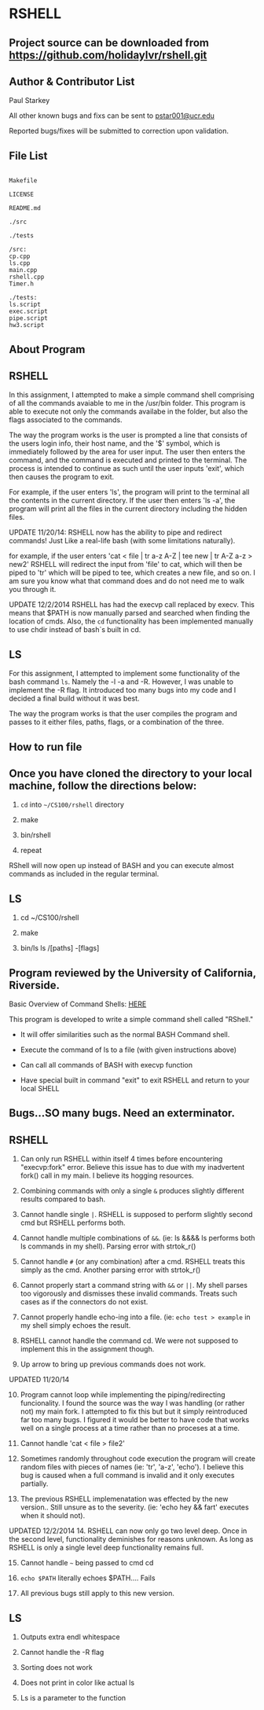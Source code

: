 RSHELL
==========

Project source can be downloaded from https://github.com/holidaylvr/rshell.git
----

Author & Contributor List
-----------
Paul Starkey

All other known bugs and fixs can be sent to pstar001@ucr.edu

Reported bugs/fixes will be submitted to correction upon validation.

File List
---------
```

Makefile

LICENSE

README.md

./src

./tests
```
```
/src:
cp.cpp
ls.cpp
main.cpp
rshell.cpp
Timer.h

```
```
./tests:
ls.script
exec.script
pipe.script
hw3.script
```

About Program
-------------
RSHELL
------
In this assignment, I attempted to make a simple command shell comprising of all the commands avaiable to me in the /usr/bin folder. This program is able to execute not only the commands availabe in the folder, but also the flags associated to the commands.

The way the program works is the user is prompted a line that consists of the users login info, their host name, and the '$' symbol, which is immediately followed by the area for user input. The user then enters the command, and the command is executed and printed to the terminal. The process is intended to continue as such until the user inputs 'exit', which then causes the program to exit.

For example, if the user enters 'ls', the program will print to the terminal all the contents in the current directory. If the user then enters 'ls -a', the program will print all the files in the current directory including the hidden files.

UPDATE 11/20/14:
RSHELL now has the ability to pipe and redirect commands! Just Like a real-life bash (with some limitations naturally). 

for example, if the user enters 'cat < file | tr a-z A-Z | tee new | tr A-Z a-z > new2' RSHELL will redirect the input from 'file' to cat, which will then be piped to 'tr' which will be piped to tee, which creates a new file, and so on. I am sure you know what that command does and do not need me to walk you through it.

UPDATE 12/2/2014
RSHELL has had the execvp call replaced by execv. This means that $PATH is now manually parsed and searched when finding the location of cmds. Also, the `cd` functionality has been implemented manually to use chdir instead of bash`s built in cd.

LS
------
For this assignment, I attempted to implement some functionality of the bash command `ls`. Namely the -l -a and -R. However, I was unable to implement the -R flag. It introduced too many bugs into my code and I decided a final build without it was best.

The way the program works is that the user compiles the program and passes to it either files, paths, flags, or a combination of the three.



How to run file
---------------
Once you have cloned the directory to your local machine, follow the directions below:
--------------------------------------------------------------------------------------
1. `cd` into `~/CS100/rshell` directory

2. make

3. bin/rshell 

4. repeat


RShell will now open up instead of BASH and you can execute almost commands as included in the regular terminal.

LS
-----
1. cd ~/CS100/rshell

2. make

3. bin/ls ls /[paths] -[flags]

Program reviewed by the University of California, Riverside.
------------------------------------------------------------
Basic Overview of Command Shells: [HERE](http://linuxgazette.net/111/ramankutty.html)

This program is developed to write a simple command shell called "RShell."

- It will offer similarities such as the normal BASH Command shell.

- Execute the command of ls to a file (with given instructions above)

- Can call all commands of BASH with execvp function

- Have special built in command "exit" to exit RSHELL and return to your local SHELL


Bugs...SO many bugs. Need an exterminator.
---
RSHELL
------
1. Can only run RSHELL within itself 4 times before encountering "execvp:fork" error. Believe this issue has to due with my inadvertent fork() call in my main. I believe its hogging resources. 

2. Combining commands with only a single `&` produces slightly different results compared to bash.

3. Cannot handle single `|`. RSHELL is supposed to perform slightly second cmd but RSHELL performs both.

4. Cannot handle multiple combinations of `&&`. (ie: ls &&&& ls performs both ls commands in my shell). Parsing error with strtok_r()

5. Cannot handle `#` (or any combination) after a cmd. RSHELL treats this simply as the cmd. Another parsing error with strtok_r()

6. Cannot properly start a command string with `&&` or `||`. My shell parses too vigorously and dismisses these invalid commands. Treats such cases as if the connectors do not exist.

7. Cannot properly handle echo-ing into a file. (ie: `echo test > example` in my shell simply echoes the result.

8. RSHELL cannot handle the command cd. We were not supposed to implement this in the assignment though.

9. Up arrow to bring up previous commands does not work. 

UPDATED 11/20/14

10. Program cannot loop while implementing the piping/redirecting funcionality. I found the source was the way I was handling (or rather not) my main fork. I attempted to fix this but but it simply reintroduced far too many bugs. I figured it would be better to have code that works well on a single process at a time rather than no proceses at a time.

11. Cannot handle 'cat < file > file2'

12. Sometimes randomly throughout code execution the program will create random files with pieces of names (ie: 'tr', 'a-z', 'echo'). I believe this bug is caused when a full command is invalid and it only executes partially.

13. The previous RSHELL implemenatation was effected by the new version.. Still unsure as to the severity. (ie: 'echo hey && fart' executes when it should not).

UPDATED 12/2/2014
14. RSHELL can now only go two level deep. Once in the second level, functionality deminishes for reasons unknown. As long as RSHELL is only a single level deep functionality remains full.

15. Cannot handle `~` being passed to cmd cd 

16. `echo $PATH` literally echoes $PATH.... Fails

17. All previous bugs still apply to this new version.

LS
-----
1. Outputs extra endl whitespace

2. Cannot handle the -R flag

3. Sorting does not work

4. Does not print in color like actual ls

5. Ls is a parameter to the function

